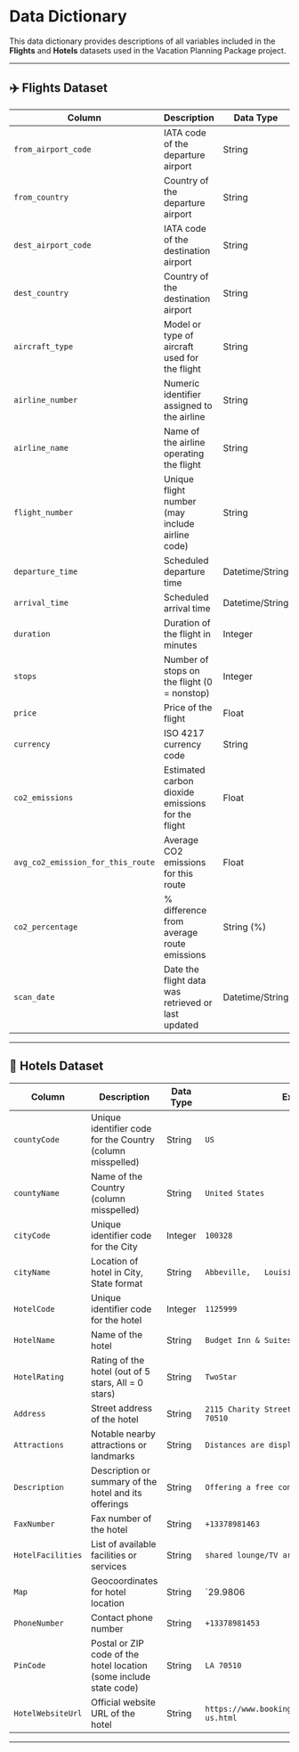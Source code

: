 # Data Dictionary

This data dictionary provides descriptions of all variables included in the **Flights** and **Hotels** datasets used in the Vacation Planning Package project.

---

## ✈️ Flights Dataset

| Column                            | Description                                                                 | Data Type       | Example                     |
|-----------------------------------|-----------------------------------------------------------------------------|-----------------|-----------------------------|
| `from_airport_code`               | IATA code of the departure airport                                          | String          | `JFK`                       |
| `from_country`                    | Country of the departure airport                                            | String          | `United States`             |
| `dest_airport_code`               | IATA code of the destination airport                                        | String          | `LAX`                       |
| `dest_country`                    | Country of the destination airport                                          | String          | `United States`             |
| `aircraft_type`                   | Model or type of aircraft used for the flight                               | String          | `Boeing 737`                |
| `airline_number`                  | Numeric identifier assigned to the airline                                  | String          | `DL`                        |
| `airline_name`                    | Name of the airline operating the flight                                    | String          | `[Delta]`                   |
| `flight_number`                   | Unique flight number (may include airline code)                             | String          | `DL456`                     |
| `departure_time`                  | Scheduled departure time                                                    | Datetime/String | `6/1/2023 14:30`            |
| `arrival_time`                    | Scheduled arrival time                                                      | Datetime/String | `6/1/2023 17:45`            |
| `duration`                        | Duration of the flight in minutes                                           | Integer         | `195`                       |
| `stops`                           | Number of stops on the flight (0 = nonstop)                                 | Integer         | `0`                         |
| `price`                           | Price of the flight                                                         | Float           | `250.00`                    |
| `currency`                        | ISO 4217 currency code                                                      | String          | `USD`                       |
| `co2_emissions`                   | Estimated carbon dioxide emissions for the flight                           | Float           | `150.5`                     |
| `avg_co2_emission_for_this_route` | Average CO2 emissions for this route                                        | Float           | `140.0`                     |
| `co2_percentage`                  | % difference from average route emissions                                   | String (%)      | `-3%`                       |
| `scan_date`                       | Date the flight data was retrieved or last updated                          | Datetime/String | `5/31/2023 15:30`           |

---

## 🏨 Hotels Dataset

| Column            | Description                                                            | Data Type | Example                                             |
|-------------------|------------------------------------------------------------------------|-----------|-----------------------------------------------------|
| `countyCode`      | Unique identifier code for the Country (column misspelled)             | String    | `US`                                                |
| `countyName`      | Name of the Country (column misspelled)                                | String    | `United States`                                     |
| `cityCode`        | Unique identifier code for the City                                    | Integer   | `100328`                                            |
| `cityName`        | Location of hotel in City,   State format                              | String    | `Abbeville,   Louisiana`                            |
| `HotelCode`       | Unique identifier code for the hotel                                   | Integer   | `1125999`                                           |
| `HotelName`       | Name of the hotel                                                      | String    | `Budget Inn & Suites`                               |
| `HotelRating`     | Rating of the hotel (out of 5 stars, All = 0 stars)                    | String    | `TwoStar`                                           |
| `Address`         | Street address of the hotel                                            | String    | `2115 Charity Street AbbevilleLouisiana 70510`      |
| `Attractions`     | Notable nearby attractions or landmarks                                | String    | `Distances are displayed...`                        |
| `Description`     | Description or summary of the hotel and its offerings                  | String    | `Offering a free continental breakfast...`          |
| `FaxNumber`       | Fax number of the hotel                                                | String    | `+13378981463`                                      |
| `HotelFacilities` | List of available facilities or services                               | String    | `shared lounge/TV area...`                          |
| `Map`             | Geocoordinates for hotel location                                      | String    | `29.9806|-92.11452`                                |
| `PhoneNumber`     | Contact phone number                                                   | String    | `+13378981453`                                      |
| `PinCode`         | Postal or ZIP code of the hotel location (some include state code)     | String    | `LA 70510`                                          |
| `HotelWebsiteUrl` | Official website URL of the hotel                                      | String    | `https://www.booking.com/city/us/abbeville-us.html` |

---



